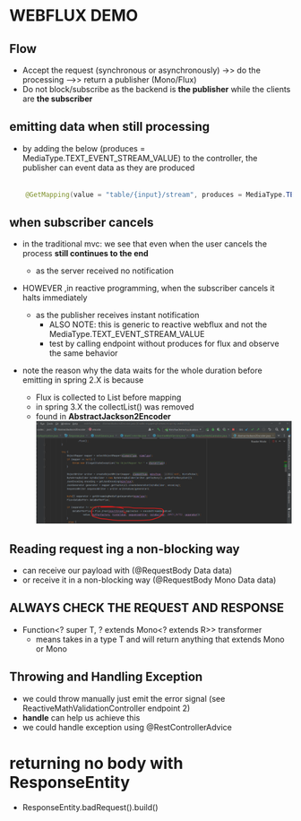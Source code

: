 # WEBFLUX DEMO

## Flow
 - Accept the request (synchronous or asynchronously) ->> do the processing -->> return a publisher (Mono/Flux)
 - Do not block/subscribe as the backend is **the publisher** while the clients are **the subscriber**

## emitting data when still processing
- by adding the below (produces = MediaType.TEXT_EVENT_STREAM_VALUE) to the controller, the publisher can event data as they are produced
```java

    @GetMapping(value = "table/{input}/stream", produces = MediaType.TEXT_EVENT_STREAM_VALUE)

```

## when subscriber cancels
- in the traditional mvc: we see that even when the user cancels the process **still continues to the end**
  - as the server received no notification
- HOWEVER ,in reactive programming, when the subscriber cancels it halts immediately
  - as the publisher receives instant notification
    - ALSO NOTE: this is generic to reactive webflux and not the MediaType.TEXT_EVENT_STREAM_VALUE
    - test by calling endpoint without produces for flux and observe the same behavior


- note the reason why the data waits for the whole duration before emitting in spring 2.X is because
  - Flux is collected to List before mapping
  - in spring 3.X the collectList() was removed
  - found in **AbstractJackson2Encoder**
![img.png](img.png)


## Reading request ing a non-blocking way
- can receive our payload with (@RequestBody Data data)
- or receive it in a non-blocking way (@RequestBody Mono<RequestBody> Data data)


## ALWAYS CHECK THE REQUEST AND RESPONSE
- Function<? super T, ? extends Mono<? extends R>> transformer
  - means takes in a type T and will return anything that extends Mono<R> or Mono<R>


## Throwing and Handling Exception
- we could throw manually just emit the error signal (see ReactiveMathValidationController endpoint 2)
- **handle** can help us achieve this
- we could handle exception using @RestControllerAdvice

# returning no body with ResponseEntity
- ResponseEntity.badRequest().build()